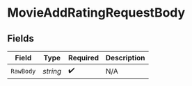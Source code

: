 # MovieAddRatingRequestBody


## Fields

| Field              | Type               | Required           | Description        |
| ------------------ | ------------------ | ------------------ | ------------------ |
| `RawBody`          | *string*           | :heavy_check_mark: | N/A                |